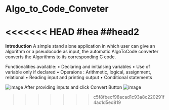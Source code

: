 # Algo_to_Code_Conveter
 
<<<<<<< HEAD
#hea
##head2
=======
**Introduction**
A simple stand alone application in which user can give an algorithm or a pseudocode as input, the automatic AlgoToCode converter 
converts the Algorithms to its corresponding C code.

Functionalities available:
• Declaring and initialsing variables
• Use of variable only if declared
• Operaions : Arithmetic, logical, assignment, relational
• Reading input and printing output
• Conditional statements

![image](https://user-images.githubusercontent.com/63042032/132567618-7a32a6fe-ac69-41c4-be51-0b80d7210c4f.png)
After providing inputs and click Convert Button
![image](https://user-images.githubusercontent.com/63042032/132567807-7e968fa4-ba50-4bd6-a3a8-63d3fcdc03d0.png)
>>>>>>> c5f8fbecf98acad1c93a8c220291f4ac1d5ed819

